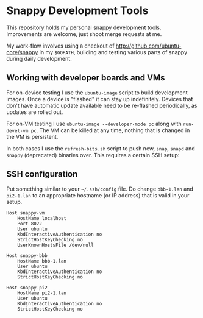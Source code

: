 # Snappy Development Tools

This repository holds my personal snappy development tools.  Improvements are
welcome, just shoot merge requests at me.

My work-flow involves using a checkout of http://github.com/ubuntu-core/snappy
in my ``$GOPATH``, building and testing various parts of snappy during daily development.

## Working with developer boards and VMs

For on-device testing I use the ``ubuntu-image`` script to build development
images. Once a device is "flashed" it can stay up indefinitely. Devices that
don't have automatic update available need to be re-flashed periodically, as
updates are rolled out.

For on-VM testing I use ``ubuntu-image --developer-mode pc`` along with
``run-devel-vm pc``. The VM can be killed at any time, nothing that is changed
in the VM is persistent.

In both cases I use the ``refresh-bits.sh`` script to push new, ``snap``,
``snapd`` and ``snappy`` (deprecated) binaries over. This requires a certain SSH setup:

## SSH configuration

Put something similar to your ``~/.ssh/config`` file. Do change ``bbb-1.lan``
and ``pi2-1.lan`` to an appropriate hostname (or IP address) that is valid in
your setup.

```
Host snappy-vm
    HostName localhost
    Port 8022
    User ubuntu
    KbdInteractiveAuthentication no
    StrictHostKeyChecking no
    UserKnownHostsFile /dev/null

Host snappy-bbb
    HostName bbb-1.lan
    User ubuntu
    KbdInteractiveAuthentication no
    StrictHostKeyChecking no

Host snappy-pi2
    HostName pi2-1.lan
    User ubuntu
    KbdInteractiveAuthentication no
    StrictHostKeyChecking no
```
